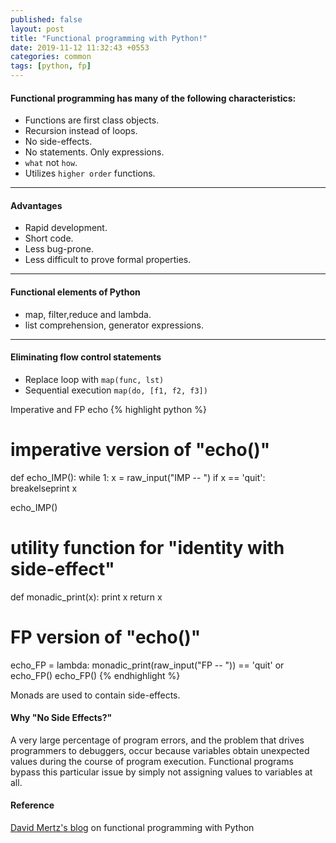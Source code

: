 ```yaml
---
published: false
layout: post
title: "Functional programming with Python!"
date: 2019-11-12 11:32:43 +0553
categories: common
tags: [python, fp]
---
```


#### Functional programming has many of the following characteristics:
* Functions are first class objects.
* Recursion instead of loops.
* No side-effects. 
* No statements. Only expressions.
* `what` not `how`.
* Utilizes `higher order` functions.

---

#### Advantages
* Rapid development.
* Short code.
* Less bug-prone.
* Less difficult to prove formal properties.

---


#### Functional elements of Python
* map, filter,reduce and lambda.
* list comprehension, generator expressions.

---

#### Eliminating flow control statements
* Replace loop with `map(func, lst)`
* Sequential execution `map(do, [f1, f2, f3])`

Imperative and FP echo
{% highlight python %}
# imperative version of "echo()"
def echo_IMP():
    while 1:
        x = raw_input("IMP -- ")
        if x == 'quit':
            breakelseprint x

echo_IMP()

# utility function for "identity with side-effect"
def monadic_print(x):
    print x
    return x

# FP version of "echo()"
echo_FP = lambda: monadic_print(raw_input("FP -- ")) == 'quit' or echo_FP()
echo_FP()
{% endhighlight %}

Monads are used to contain side-effects.

#### Why "No Side Effects?"
A very large percentage of program errors, and the problem that drives programmers to debuggers, occur because variables obtain unexpected values during the course of program execution. Functional programs bypass this particular issue by simply not assigning values to variables at all.  

#### Reference
[David Mertz's blog] on functional programming with Python

[David Mertz's blog]: https://developer.ibm.com/articles/l-prog/

